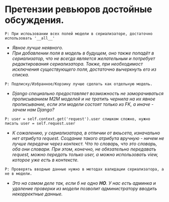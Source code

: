 # Претензии ревьюров достойные обсуждения.
```
Р: При испоьзовании всех полей модели в сериализаторе, достаточно использовать '__all__' 
```
- *Явное лучше неявного.*
- *При добавлении поля в модель в будущем, оно также попадёт в сериализатор, что не всегда является желательным и потребует редактирования сериализатора.
Также, при необходимост исключения существующего поля, достаточно вычеркнуть его из списка.*

```
Р: Подписку/Избранное/Корзину лучше сделать как отдельную модель.
```
- *Django специально предоставляет возможность не заморачиваться прописыванием М2М моделей и не тратить чернила на их явное прописывание, если эти модели состоят только из FK, а иначе - зачем нам Django?*

```
Р: user = self.context.get('request').user слишком сложно, нужно писать user = self.request.user  
```
- *К сожалению, у сериализатора, в отличии от вюьсета, изначально нет атрибута request. Создание такого атрибута вручную - ничем не лучше передачи через контекст. Что то словарь, что это словарь, оба они словари.
При этом, конечно, не обязательно передавать request, можно передать только user, а можно использовать view, которое уже есть в контексте.*

```
Р: Проверять вводные данные нужно в методах валидации сериализатора, а не в модели.
```
- *Это на самом деле так, если б не одно **НО**. У нас есть админка и удаление проверки из модели позволит администратору вводить некорректные данные.*
